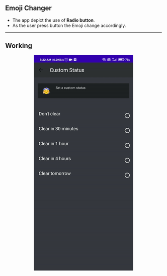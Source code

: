 ### <h2>Emoji Changer</h2>
* The app depict the use of **Radio button**.
* As the user press button the Emoji change accordingly.
---
### <h2>Working</h2>
<p align="center">
<img src="https://github.com/shreyashHake/Dice_Roller/blob/main/Images/radioButtonV2.gif" alt="Video Illustration">
</p>

